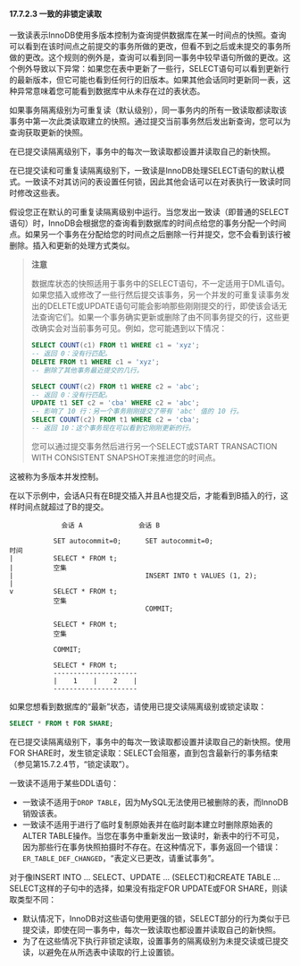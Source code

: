 #### 17.7.2.3 一致的非锁定读取

一致读表示InnoDB使用多版本控制为查询提供数据库在某一时间点的快照。查询可以看到在该时间点之前提交的事务所做的更改，但看不到之后或未提交的事务所做的更改。这个规则的例外是，查询可以看到同一事务中较早语句所做的更改。这个例外导致以下异常：如果您在表中更新了一些行，SELECT语句可以看到更新行的最新版本，但它可能也看到任何行的旧版本。如果其他会话同时更新同一表，这种异常意味着您可能看到数据库中从未存在过的表状态。

如果事务隔离级别为可重复读（默认级别），同一事务内的所有一致读取都读取该事务中第一次此类读取建立的快照。通过提交当前事务然后发出新查询，您可以为查询获取更新的快照。

在已提交读隔离级别下，事务中的每次一致读取都设置并读取自己的新快照。

在已提交读和可重复读隔离级别下，一致读是InnoDB处理SELECT语句的默认模式。一致读不对其访问的表设置任何锁，因此其他会话可以在对表执行一致读时同时修改这些表。

假设您正在默认的可重复读隔离级别中运行。当您发出一致读（即普通的SELECT语句）时，InnoDB会根据您的查询看到数据库的时间点给您的事务分配一个时间点。如果另一个事务在分配给您的时间点之后删除一行并提交，您不会看到该行被删除。插入和更新的处理方式类似。

> **注意**
>
> 数据库状态的快照适用于事务中的SELECT语句，不一定适用于DML语句。如果您插入或修改了一些行然后提交该事务，另一个并发的可重复读事务发出的DELETE或UPDATE语句可能会影响那些刚刚提交的行，即使该会话无法查询它们。如果一个事务确实更新或删除了由不同事务提交的行，这些更改确实会对当前事务可见。例如，您可能遇到以下情况：
>
> ```sql
> SELECT COUNT(c1) FROM t1 WHERE c1 = 'xyz';
> -- 返回 0：没有行匹配。
> DELETE FROM t1 WHERE c1 = 'xyz';
> -- 删除了其他事务最近提交的几行。
> 
> SELECT COUNT(c2) FROM t1 WHERE c2 = 'abc';
> -- 返回 0：没有行匹配。
> UPDATE t1 SET c2 = 'cba' WHERE c2 = 'abc';
> -- 影响了 10 行：另一个事务刚刚提交了带有 'abc' 值的 10 行。
> SELECT COUNT(c2) FROM t1 WHERE c2 = 'cba';
> -- 返回 10：这个事务现在可以看到它刚刚更新的行。
> ```
>
> 您可以通过提交事务然后进行另一个SELECT或START TRANSACTION WITH CONSISTENT SNAPSHOT来推进您的时间点。
>

这被称为多版本并发控制。

在以下示例中，会话A只有在B提交插入并且A也提交后，才能看到B插入的行，这样时间点就超过了B的提交。

```mysql
             会话 A              会话 B

           SET autocommit=0;      SET autocommit=0;
时间
|          SELECT * FROM t;
|          空集
|                                 INSERT INTO t VALUES (1, 2);
|
v          SELECT * FROM t;
           空集
                                  COMMIT;

           SELECT * FROM t;
           空集

           COMMIT;

           SELECT * FROM t;
           ---------------------
           |    1    |    2    |
           ---------------------
```

如果您想看到数据库的“最新”状态，请使用已提交读隔离级别或锁定读取：

```sql
SELECT * FROM t FOR SHARE;
```

在已提交读隔离级别下，事务中的每次一致读取都设置并读取自己的新快照。使用FOR SHARE时，发生锁定读取：SELECT会阻塞，直到包含最新行的事务结束（参见第15.7.2.4节，“锁定读取”）。

一致读不适用于某些DDL语句：

- 一致读不适用于`DROP TABLE`，因为MySQL无法使用已被删除的表，而InnoDB销毁该表。
- 一致读不适用于进行了临时复制原始表并在临时副本建立时删除原始表的ALTER TABLE操作。当您在事务中重新发出一致读时，新表中的行不可见，因为那些行在事务快照拍摄时不存在。在这种情况下，事务返回一个错误：`ER_TABLE_DEF_CHANGED`，“表定义已更改，请重试事务”。

对于像INSERT INTO ... SELECT、UPDATE ... (SELECT)和CREATE TABLE ... SELECT这样的子句中的选择，如果没有指定FOR UPDATE或FOR SHARE，则读取类型不同：

- 默认情况下，InnoDB对这些语句使用更强的锁，SELECT部分的行为类似于已提交读，即使在同一事务中，每次一致读取也都设置并读取自己的新快照。
- 为了在这些情况下执行非锁定读取，设置事务的隔离级别为未提交读或已提交读，以避免在从所选表中读取的行上设置锁。